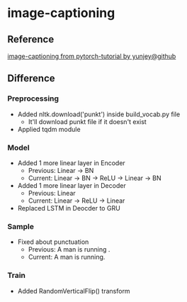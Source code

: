 # image-captioning

## Reference

[image-captioning from pytorch-tutorial by yunjey@github](https://github.com/yunjey/pytorch-tutorial/tree/master/tutorials/03-advanced/image_captioning)

## Difference

### Preprocessing

- Added nltk.download('punkt') inside build_vocab.py file
  - It'll download punkt file if it doesn't exist
- Applied tqdm module

### Model

- Added 1 more linear layer in Encoder
  - Previous: Linear -> BN
  - Current: Linear -> BN -> ReLU -> Linear -> BN
- Added 1 more linear layer in Decoder
  - Previous: Linear
  - Current: Linear -> ReLU -> Linear
- Replaced LSTM in Deocder to GRU

### Sample

- Fixed about punctuation
  - Previous: A man is running .
  - Current: A man is running.

### Train

- Added RandomVerticalFlip() transform
